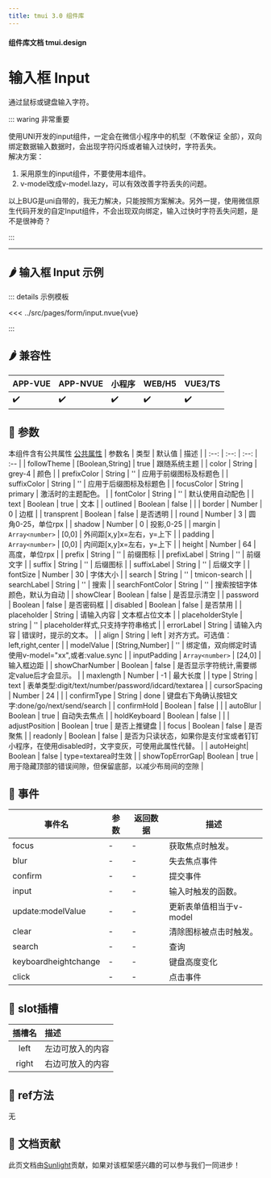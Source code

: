 ```yaml
---
title: tmui 3.0 组件库
---
```


<script setup>
import webview from '../components/mobileWebview.vue'
</script>

#### 组件库文档 tmui.design

# 输入框 Input
通过鼠标或键盘输入字符。

::: waring 非常重要

使用UNI开发的input组件，一定会在微信小程序中的机型（不敢保证 全部），双向绑定数据输入数据时，会出现字符闪烁或者输入过快时，字符丢失。<br>
解决方案：<br>

1. 采用原生的input组件，不要使用本组件。
2. v-model改成v-model.lazy，可以有效改善字符丢失的问题。

以上BUG是uni自带的，我无力解决，只能按照方案解决。另外一提，使用微信原生代码开发的自定Input组件，不会出现双向绑定，输入过快时字符丢失问题，是不是很神奇？

:::

---

## :hot_pepper: 输入框 Input 示例

<webview url="https://tmui.design/h5/#/pages/form/input"></webview>

::: details 示例模板

<<< ../src/pages/form/input.nvue{vue}

:::

## :hot_pepper: 兼容性

| APP-VUE | APP-NVUE | 小程序 | WEB/H5 | VUE3/TS |
| --- | --- | --- | --- | --- |
| :heavy_check_mark: | :heavy_check_mark: | :heavy_check_mark: | :heavy_check_mark: | :heavy_check_mark: |

## :seedling: 参数
本组件含有公共属性 [公共属性](/doc/spec/组件公共样式.md)
| 参数名 | 类型 | 默认值 | 描述 |
| :--: | :--: | :--: | :-- |
| followTheme | [Boolean,String] | true | 跟随系统主题 |
| color | String | grey-4 | 颜色 |
| prefixColor | String | '' | 应用于前缀图标及标题色 |
| suffixColor | String | '' | 应用于后缀图标及标题色 |
| focusColor | String | primary | 激活时的主题配色。 |
| fontColor | String | '' | 默认使用自动配色 |
| text | Boolean | true | 文本 |
| outlined | Boolean | false |  |
| border | Number | 0 | 边框 |
| transprent | Boolean | false | 是否透明 |
| round | Number | 3 | 圆角0-25，单位rpx |
| shadow | Number | 0 | 投影,0-25 |
| margin | `Array<number>` | [0,0] | 外间距[x,y]x=左右，y=上下 |
| padding | `Array<number>` | [0,0] | 内间距[x,y]x=左右，y=上下 |
| height | Number | 64 | 高度，单位rpx |
| prefix | String | '' | 前缀图标 |
| prefixLabel | String | '' | 前缀文字  |
| suffix | String | '' | 后缀图标 |
| suffixLabel | String | '' | 后缀文字 |
| fontSize | Number | 30 | 字体大小 |
| search | String | '' | tmicon-search |
| searchLabel | String | '' | 搜索 |
| searchFontColor | String | '' | 搜索按钮字体颜色，默认为自动 |
| showClear | Boolean | false | 是否显示清空 |
| password | Boolean | false | 是否密码框 |
| disabled | Boolean | false | 是否禁用 |
| placeholder | String | 请输入内容 | 文本框占位文本 |
| placeholderStyle | string | '' | placeholder样式,只支持字符串格式 |
| errorLabel | String | 请输入内容 | 错误时，提示的文本。 |
| align | String | left | 对齐方式。可选值：left,right,center |
| modelValue | [String,Number] | '' | 绑定值，双向绑定时请使用v-model="xx",或者:value.sync |
| inputPadding | `Array<number>` | [24,0] | 输入框边距 |
| showCharNumber | Boolean | false | 是否显示字符统计,需要绑定value后才会显示。 |
| maxlength | Number | -1 | 最大长度 |
| type | String | text | 表单类型:digit/text/number/password/idcard/textarea |
| cursorSpacing | Number | 24 |  |
| confirmType | String | done | 键盘右下角确认按钮文字:done/go/next/send/search |
| confirmHold | Boolean | false |  |
| autoBlur | Boolean | true | 自动失去焦点 |
| holdKeyboard | Boolean | false |  |
| adjustPosition | Boolean | true | 是否上推键盘 |
| focus | Boolean | false | 是否聚焦 |
| readonly | Boolean | false | 是否为只读状态，如果你是支付宝或者钉钉小程序，在使用disabled时，文字变灰，可使用此属性代替。 |
| autoHeight| Boolean | false | type=textarea时生效 |
| showTopErrorGap| Boolean | true | 用于隐藏顶部的错误间隙，但保留底部，以减少布局间的空隙 |

## :rose: 事件
| 事件名 | 参数 | 返回数据 | 描述 |
| --- | --- | --- | --- |
| focus | - | - | 获取焦点时触发。 |
| blur | - | - | 失去焦点事件 |
| confirm | - | - | 提交事件 |
| input | - | - | 输入时触发的函数。 |
| update:modelValue | - | - | 更新表单值相当于v-model |
| clear | - | - | 清除图标被点击时触发。 |
| search | - | - | 查询 |
| keyboardheightchange | - | - | 键盘高度变化 |
| click | - | - | 点击事件 |


## :corn: slot插槽
| 插槽名  | 描述 |
| :--: | :-- |
| left |  左边可放入的内容 |
| right |  右边可放入的内容 |

## :green_salad: ref方法
无

## :couplekiss: 文档贡献
此页文档由[Sunlight](https://gitee.com/rzg)贡献，如果对该框架感兴趣的可以参与我们一同进步！

